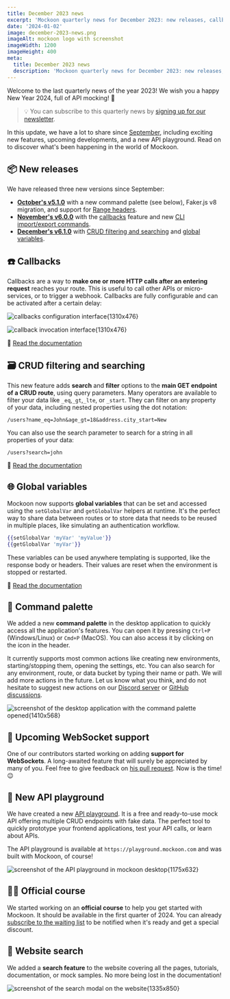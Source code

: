 ```yaml
---
title: December 2023 news
excerpt: 'Mockoon quarterly news for December 2023: new releases, callbacks, global variables, API playground, and more.'
date: '2024-01-02'
image: december-2023-news.png
imageAlt: mockoon logo with screenshot
imageWidth: 1200
imageHeight: 400
meta:
  title: December 2023 news
  description: 'Mockoon quarterly news for December 2023: new releases, callbacks, global variables, API playground, and more.'
---
```


Welcome to the last quarterly news of the year 2023! We wish you a happy New Year 2024, full of API mocking! 🎉

> 💡 You can subscribe to this quarterly news by [signing up for our newsletter](/newsletter/).

In this update, we have a lot to share since [September](/blog/september-2023-news/), including exciting new features, upcoming developments, and a new API playground. Read on to discover what's been happening in the world of Mockoon.

## 📦 New releases

We have released three new versions since September:

- **[October's v5.1.0](/releases/5.1.0/)** with a new command palette (see below), Faker.js v8 migration, and support for [Range headers](/docs/latest/response-configuration/file-serving/#serving-a-range-of-bytes-from-a-file).
- **[November's v6.0.0](/releases/6.0.0/)** with the [callbacks](/docs/latest/callbacks/overview/) feature and new [CLI import/export commands](https://github.com/mockoon/mockoon/tree/main/packages/cli#import-command).
- **[December's v6.1.0](/releases/6.1.0/)** with [CRUD filtering and searching](/docs/latest/api-endpoints/crud-routes/#filtering-sorting-and-pagination-on-the-main-get-route) and [global variables](/docs/latest/global-variables/overview/).

## ☎️ Callbacks

Callbacks are a way to **make one or more HTTP calls after an entering request** reaches your route. This is useful to call other APIs or micro-services, or to trigger a webhook. Callbacks are fully configurable and can be activated after a certain delay:

![callbacks configuration interface{1310x476}](/images/blog/december-2023-news/callbacks-configuration-interface.png)

![callback invocation interface{1310x476}](/images/blog/december-2023-news/callbacks-invocation-interface.png)

📘&nbsp;[Read the documentation](/docs/latest/callbacks/overview/)

## 🗃️ CRUD filtering and searching

This new feature adds **search** and **filter** options to the **main GET endpoint of a CRUD route**, using query parameters. Many operators are available to filter your data like `_eq`,`_gt`,`_lte`, or `_start`. They can filter on any property of your data, including nested properties using the dot notation:

`/users?name_eq=John&age_gt=18&address.city_start=New`

You can also use the search parameter to search for a string in all properties of your data:

`/users?search=john`

📘&nbsp;[Read the documentation](/docs/latest/api-endpoints/crud-routes/#filtering-sorting-and-pagination-on-the-main-get-route)

## 🌐 Global variables

Mockoon now supports **global variables** that can be set and accessed using the `setGlobalVar` and `getGlobalVar` helpers at runtime. It's the perfect way to share data between routes or to store data that needs to be reused in multiple places, like simulating an authentication workflow.

```handlebars
{{setGlobalVar 'myVar' 'myValue'}}
{{getGlobalVar 'myVar'}}
```

These variables can be used anywhere templating is supported, like the response body or headers. Their values are reset when the environment is stopped or restarted.

📘&nbsp;[Read the documentation](/docs/latest/global-variables/overview/)

## 🎨 Command palette

We added a new **command palette** in the desktop application to quickly access all the application's features. You can open it by pressing `Ctrl+P` (Windows/Linux) or `Cmd+P` (MacOS). You can also access it by clicking on the icon in the header.

It currently supports most common actions like creating new environments, starting/stopping them, opening the settings, etc. You can also search for any environment, route, or data bucket by typing their name or path. We will add more actions in the future. Let us know what you think, and do not hesitate to suggest new actions on our [Discord server](https://discord.gg/FtJjkejKGp) or [GitHub discussions](https://github.com/mockoon/mockoon/discussions).

![screenshot of the desktop application with the command palette opened{1410x568}](/images/blog/december-2023-news/command-palette.png)

## 🔌 Upcoming WebSocket support

One of our contributors started working on adding **support for WebSockets**. A long-awaited feature that will surely be appreciated by many of you.
Feel free to give feedback on [his pull request](https://github.com/mockoon/mockoon/pull/1214). Now is the time! 😉

## 🛝 New API playground

We have created a new [API playground](https://mockoon.com/playground/). It is a free and ready-to-use mock API offering multiple CRUD endpoints with fake data. The perfect tool to quickly prototype your frontend applications, test your API calls, or learn about APIs.

The API playground is available at `https://playground.mockoon.com` and was built with Mockoon, of course!

![screenshot of the API playground in mockoon desktop{1175x632}](/images/blog/december-2023-news/creating-crud-endpoints-mockoon-desktop.png)

## 🧑‍🏫 Official course

We started working on an **official course** to help you get started with Mockoon. It should be available in the first quarter of 2024.
You can already [subscribe to the waiting list](/course/) to be notified when it's ready and get a special discount.

## 🔎 Website search

We added a **search feature** to the website covering all the pages, tutorials, documentation, or mock samples. No more being lost in the documentation!

![screenshot of the search modal on the website{1335x850}](/images/blog/december-2023-news/website-search.png)
